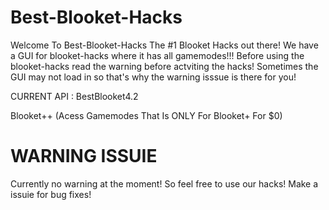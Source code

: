 # Best-Blooket-Hacks
Welcome To Best-Blooket-Hacks The #1 Blooket Hacks out there! We have a GUI for blooket-hacks where it has all gamemodes!!! Before using the blooket-hacks read the warning before actviting the hacks! Sometimes the GUI may not load in so that's why the warning isssue is there for you!

CURRENT API : BestBlooket4.2 


Blooket++ (Acess Gamemodes That Is ONLY For Blooket+ For $0)

#
# WARNING ISSUIE
Currently no warning at the moment! So feel free to use our hacks! 
Make a issuie for bug fixes!
